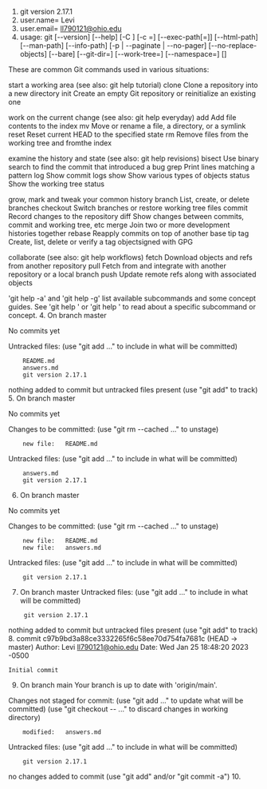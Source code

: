 1. git version 2.17.1
2. user.name= Levi
2. user.email= ll790121@ohio.edu
3. usage: git [--version] [--help] [-C <path>] [-c <name>=<value>]
           [--exec-path[=<path>]] [--html-path] [--man-path] [--info-path]
           [-p | --paginate | --no-pager] [--no-replace-objects] [--bare]
           [--git-dir=<path>] [--work-tree=<path>] [--namespace=<name>]
           <command> [<args>]

These are common Git commands used in various situations:

start a working area (see also: git help tutorial)
   clone      Clone a repository into a new directory
   init       Create an empty Git repository or reinitialize an existing one

work on the current change (see also: git help everyday)
   add        Add file contents to the index
   mv         Move or rename a file, a directory, or a symlink
   reset      Reset current HEAD to the specified state
   rm         Remove files from the working tree and fromthe index

examine the history and state (see also: git help revisions)
   bisect     Use binary search to find the commit that introduced a bug
   grep       Print lines matching a pattern
   log        Show commit logs
   show       Show various types of objects
   status     Show the working tree status

grow, mark and tweak your common history
   branch     List, create, or delete branches
   checkout   Switch branches or restore working tree files
   commit     Record changes to the repository
   diff       Show changes between commits, commit and working tree, etc
   merge      Join two or more development histories together
   rebase     Reapply commits on top of another base tip
   tag        Create, list, delete or verify a tag objectsigned with GPG

collaborate (see also: git help workflows)
   fetch      Download objects and refs from another repository
   pull       Fetch from and integrate with another repository or a local branch
   push       Update remote refs along with associated objects

'git help -a' and 'git help -g' list available subcommands and some
concept guides. See 'git help <command>' or 'git help <concept>'
to read about a specific subcommand or concept.
4. On branch master

No commits yet

Untracked files:
  (use "git add <file>..." to include in what will be committed)

        README.md
        answers.md
        git version 2.17.1

nothing added to commit but untracked files present (use "git add" to track)
5. On branch master

No commits yet

Changes to be committed:
  (use "git rm --cached <file>..." to unstage)

        new file:   README.md

Untracked files:
  (use "git add <file>..." to include in what will be committed)

        answers.md
        git version 2.17.1
6. On branch master

No commits yet

Changes to be committed:
  (use "git rm --cached <file>..." to unstage)

        new file:   README.md
        new file:   answers.md

Untracked files:
  (use "git add <file>..." to include in what will be committed)

        git version 2.17.1
7. On branch master
Untracked files:
  (use "git add <file>..." to include in what will be committed)

        git version 2.17.1

nothing added to commit but untracked files present (use "git add" to track)
8. commit c97b9bd3a88ce3332265f6c58ee70d754fa7681c (HEAD -> master)
Author: Levi <ll790121@ohio.edu>
Date:   Wed Jan 25 18:48:20 2023 -0500

    Initial commit
9. On branch main
Your branch is up to date with 'origin/main'.

Changes not staged for commit:
  (use "git add <file>..." to update what will be committed)
  (use "git checkout -- <file>..." to discard changes in working directory)

        modified:   answers.md

Untracked files:
  (use "git add <file>..." to include in what will be committed)

        git version 2.17.1

no changes added to commit (use "git add" and/or "git commit -a")
10. 